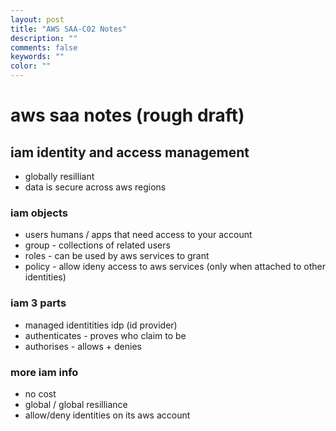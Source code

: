 ```yaml
---
layout: post
title: "AWS SAA-C02 Notes"
description: ""
comments: false
keywords: ""
color: ""
---
```


# aws saa notes (rough draft)
## iam identity and access management
- globally resilliant
- data is secure across aws regions

### iam objects
- users humans / apps that need access to your account
- group - collections of related users
- roles - can be used by aws services to grant
- policy - allow ideny access to aws services (only when attached to other identities)

### iam 3 parts
- managed identitities idp (id provider)
- authenticates - proves who claim to be
- authorises - allows + denies

### more iam info
- no cost
- global / global resilliance
- allow/deny identities on its aws account